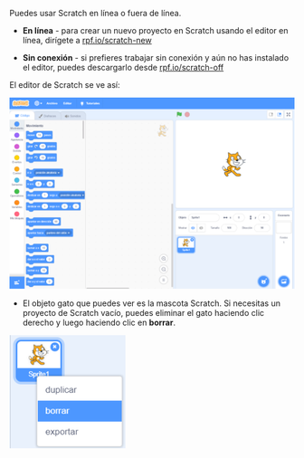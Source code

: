 Puedes usar Scratch en línea o fuera de línea.

+ **En línea** - para crear un nuevo proyecto en Scratch usando el editor en línea, dirígete a <a href="https://rpf.io/scratch-new" target="_blank">rpf.io/scratch-new</a>

+ **Sin conexión** - si prefieres trabajar sin conexión y aún no has instalado el editor, puedes descargarlo desde <a href="https://rpf.io/scratch-off" target="_blank">rpf.io/scratch-off</a>

El editor de Scratch se ve así:

![captura de pantalla](images/scratch-editor.png)

+ El objeto gato que puedes ver es la mascota Scratch. Si necesitas un proyecto de Scratch vacío, puedes eliminar el gato haciendo clic derecho y luego haciendo clic en **borrar**.

![captura de pantalla](images/delete.png)